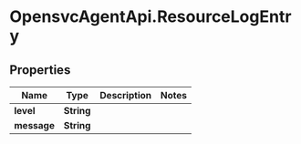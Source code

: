 # OpensvcAgentApi.ResourceLogEntry

## Properties

Name | Type | Description | Notes
------------ | ------------- | ------------- | -------------
**level** | **String** |  | 
**message** | **String** |  | 


